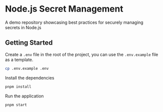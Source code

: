# Node.js Secret Management

A demo repository showcasing best practices for securely managing secrets in Node.js

## Getting Started

Create a `.env` file in the root of the project, you can use the `.env.example` file as a template.

```bash
cp .env.example .env
```

Install the dependencies

```bash
pnpm install
```

Run the application

```bash
pnpm start
```
